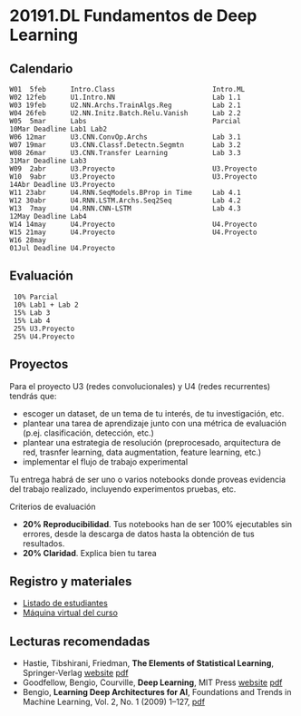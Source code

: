 # 20191.DL Fundamentos de Deep Learning

## Calendario

    W01  5feb      Intro.Class                        Intro.ML   
    W02 12feb      U1.Intro.NN                        Lab 1.1
    W03 19feb      U2.NN.Archs.TrainAlgs.Reg          Lab 2.1
    W04 26feb      U2.NN.Initz.Batch.Relu.Vanish      Lab 2.2
    W05  5mar      Labs                               Parcial         10Mar Deadline Lab1 Lab2
    W06 12mar      U3.CNN.ConvOp.Archs                Lab 3.1
    W07 19mar      U3.CNN.Classf.Detectn.Segmtn       Lab 3.2
    W08 26mar      U3.CNN.Transfer Learning           Lab 3.3         31Mar Deadline Lab3
    W09  2abr      U3.Proyecto                        U3.Proyecto
    W10  9abr      U3.Proyecto                        U3.Proyecto     14Abr Deadline U3.Proyecto
    W11 23abr      U4.RNN.SeqModels.BProp in Time     Lab 4.1
    W12 30abr      U4.RNN.LSTM.Archs.Seq2Seq          Lab 4.2
    W13  7may      U4.RNN.CNN-LSTM                    Lab 4.3         12May Deadline Lab4
    W14 14may      U4.Proyecto                        U4.Proyecto
    W15 21may      U4.Proyecto                        U4.Proyecto
    W16 28may                                                         01Jul Deadline U4.Proyecto
    
 ## Evaluación
 
     10% Parcial
     10% Lab1 + Lab 2
     15% Lab 3
     15% Lab 4
     25% U3.Proyecto
     25% U4.Proyecto
     
## Proyectos

Para el proyecto U3 (redes convolucionales) y U4 (redes recurrentes) tendrás que:

- escoger un dataset, de un tema de tu interés, de tu investigación, etc.
- plantear una tarea de aprendizaje junto con una métrica de evaluación (p.ej. clasificación, detección, etc.)
- plantear una estrategia de resolución (preprocesado, arquitectura de red, trasnfer learning, data augmentation, feature learning, etc.)
- implementar el flujo de trabajo experimental

Tu entrega habrá de ser uno o varios notebooks donde proveas evidencia del trabajo realizado, incluyendo experimentos pruebas, etc.

Criterios de evaluación

- **20% Reproducibilidad**. Tus notebooks han de ser 100% ejecutables sin errores, desde la descarga de datos hasta la obtención de tus resultados.
- **20% Claridad**. Explica bien tu tarea


 ## Registro y materiales
 
 - [Listado de estudiantes](https://docs.google.com/spreadsheets/d/1jbCc0ZHC5qFMhwMEpoCgSFzHwP6lx_V77E4Blh6Tk38/edit#gid=2001230691)
 - [Máquina virtual del curso](https://drive.google.com/file/d/1VI5oU_gQQ0LO_Eoiq8N66j1zgi8-vC6j/view?usp=sharing)
 



## Lecturas recomendadas

- Hastie, Tibshirani, Friedman, **The Elements of Statistical Learning**, Springer-Verlag [website](https://web.stanford.edu/~hastie/ElemStatLearn/) [pdf](https://web.stanford.edu/~hastie/ElemStatLearn/printings/ESLII_print12.pdf)
- Goodfellow, Bengio, Courville, **Deep Learning**, MIT Press [website](https://www.deeplearningbook.org/) [pdf](https://github.com/janishar/mit-deep-learning-book-pdf)
- Bengio, **Learning Deep Architectures for AI**, Foundations and Trends in
Machine Learning, Vol. 2, No. 1 (2009) 1–127, [pdf](http://www.iro.umontreal.ca/~bengioy/papers/ftml_book.pdf)
